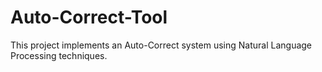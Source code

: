 # Auto-Correct-Tool
This project implements an Auto-Correct system using Natural Language Processing techniques.
